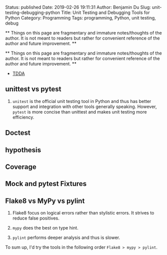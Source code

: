 Status: published
Date: 2019-02-26 19:11:31
Author: Benjamin Du
Slug: unit-testing-debugging-python
Title: Unit Testing and Debugging Tools for Python
Category: Programming
Tags: programming, Python, unit testing, debug

**
Things on this page are fragmentary and immature notes/thoughts of the author.
It is not meant to readers but rather for convenient reference of the author and future improvement.
**


**
Things on this page are fragmentary and immature notes/thoughts of the author.
It is not meant to readers but rather for convenient reference of the author and future improvement.
**

- [TDDA](https://github.com/tdda/tdda)

## unittest vs pytest

1. `unitest` is the official unit testing tool in Python
    and thus has better support and integration with other tools generally speaking. 
    However, 
    `pytest` is more concise than unittest and makes unit testing more efficiency.

## Doctest 

## hypothesis

## Coverage

## Mock and pytest Fixtures

## Flake8 vs MyPy vs pylint 

1. Flake8 focus on logical errors rather than stylistic errors.
    It strives to reduce false positives.

2. `mypy` does the best on type hint.

3. `pylint` performs deeper analysis and thus is slower.

To sum up,
I'd try the tools in the following order
`Flake8 > mypy > pylint`.
